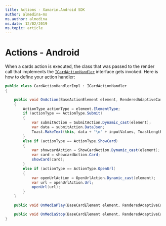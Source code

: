 ```yaml
---
title: Actions - Xamarin.Android SDK
author: almedina-ms
ms.author: almedina
ms.date: 12/02/2019
ms.topic: article
---
```


# Actions - Android

When a cards action is executed, the class that was passed to the render call that implements the [```ICardActionHandler```](icardactionhandler.md) interface gets invoked. Here is how to define your action handler:

```java
public class CardActionHandlerImpl : ICardActionHandler
{

    public void OnAction(BaseActionElement element, RenderedAdaptiveCard renderedCard)
    {
        ActionType actionType = element.ElementType;
        if (actionType == ActionType.Submit)
        {
            var submitAction = SubmitAction.Dynamic_cast(element);
            var data = submitAction.DataJson;
            Toast.MakeText(this, data + "\n" + inputValues, ToastLength.Short).Show();
        }
        else if (actionType == ActionType.ShowCard)
        {
            var showcardAction = ShowCardAction.Dynamic_cast(element);
            var card = showcardAction.Card;
            showCard(card);
        }
        else if (actionType == ActionType.OpenUrl)
        {
            var openUrlAction = OpenUrlAction.Dynamic_cast(element);
            var url = openUrlAction.Url;
            openUrl(url);
        }
    }

    public void OnMediaPlay(BaseCardElement element, RenderedAdaptiveCard renderedCard) { }

    public void OnMediaStop(BaseCardElement element, RenderedAdaptiveCard renderedCard) { }
}
```
